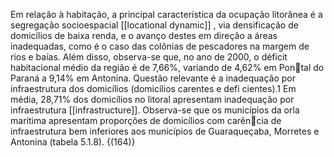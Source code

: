 Em relação à habitação, a principal característica da ocupação litorânea é a segregação socioespacial [[locational dynamic]] , via densificação de domicílios de baixa renda, e o avanço destes em direção a áreas inadequadas, como é o caso das colônias de pescadores na margem de rios e baías. Além disso, observa-se que, no ano de 2000, o déficit habitacional médio da região é de 7,66%, variando de 4,62% em Pontal do Paraná a 9,14% em Antonina. Questão relevante é a inadequação por infraestrutura dos domicílios (domicílios carentes e defi cientes).1 Em média, 28,71% dos domicílios no litoral apresentam inadequação por infraestrutura [[infrastructure]]. Observa-se que os municípios da orla marítima apresentam proporções de domicílios com carência de infraestrutura bem inferiores aos municípios de Guaraqueçaba, Morretes e Antonina (tabela 5.1.8). {(164)}